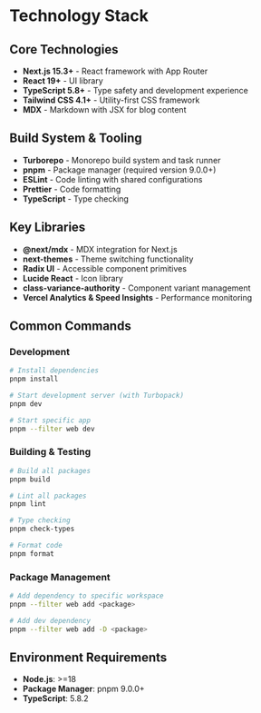 # Technology Stack

## Core Technologies
- **Next.js 15.3+** - React framework with App Router
- **React 19+** - UI library
- **TypeScript 5.8+** - Type safety and development experience
- **Tailwind CSS 4.1+** - Utility-first CSS framework
- **MDX** - Markdown with JSX for blog content

## Build System & Tooling
- **Turborepo** - Monorepo build system and task runner
- **pnpm** - Package manager (required version 9.0.0+)
- **ESLint** - Code linting with shared configurations
- **Prettier** - Code formatting
- **TypeScript** - Type checking

## Key Libraries
- **@next/mdx** - MDX integration for Next.js
- **next-themes** - Theme switching functionality
- **Radix UI** - Accessible component primitives
- **Lucide React** - Icon library
- **class-variance-authority** - Component variant management
- **Vercel Analytics & Speed Insights** - Performance monitoring

## Common Commands

### Development
```bash
# Install dependencies
pnpm install

# Start development server (with Turbopack)
pnpm dev

# Start specific app
pnpm --filter web dev
```

### Building & Testing
```bash
# Build all packages
pnpm build

# Lint all packages
pnpm lint

# Type checking
pnpm check-types

# Format code
pnpm format
```

### Package Management
```bash
# Add dependency to specific workspace
pnpm --filter web add <package>

# Add dev dependency
pnpm --filter web add -D <package>
```

## Environment Requirements
- **Node.js**: >=18
- **Package Manager**: pnpm 9.0.0+
- **TypeScript**: 5.8.2